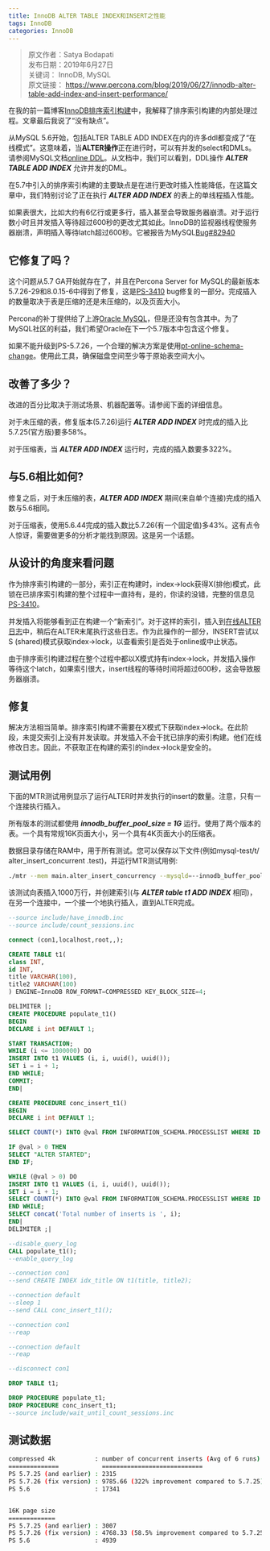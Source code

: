 ```yaml
---
title: InnoDB ALTER TABLE INDEX和INSERT之性能
tags: InnoDB
categories: InnoDB
---
```


> 原文作者：Satya Bodapati  
发布日期：2019年6月27日  
关键词： InnoDB, MySQL  
原文链接： https://www.percona.com/blog/2019/06/27/innodb-alter-table-add-index-and-insert-performance/   


<!-- more -->

在我的前一篇博客[InnoDB排序索引构建](https://www.percona.com/blog/2019/05/08/mysql-innodb-sorted-index-builds/)中，我解释了排序索引构建的内部处理过程。文章最后我说了“没有缺点”。

从MySQL 5.6开始，包括ALTER TABLE ADD INDEX在内的许多ddl都变成了“在线模式”。这意味着，当**ALTER操作**正在进行时，可以有并发的select和DMLs。请参阅MySQL文档[online DDL](https://dev.mysql.com/doc/refman/5.6/en/innodb-online-ddl-operations.html)。从文档中，我们可以看到，DDL操作 ***ALTER TABLE ADD INDEX*** 允许并发的DML。

在5.7中引入的排序索引构建的主要缺点是在进行更改时插入性能降低，在这篇文章中，我们特别讨论了正在执行 ***ALTER ADD INDEX*** 的表上的单线程插入性能。

如果表很大，比如大约有6亿行或更多行，插入甚至会导致服务器崩溃。对于运行数小时且并发插入等待超过600秒的更改尤其如此。InnoDB的监视器线程使服务器崩溃，声明插入等待latch超过600秒。它被报告为MySQL[Bug#82940](https://bugs.mysql.com/bug.php?id=82940)

## 它修复了吗？
这个问题从5.7 GA开始就存在了，并且在Percona Server for MySQL的最新版本 5.7.26-29和8.0.15-6中得到了修复，这是[PS-3410](https://jira.percona.com/browse/PS-3410) bug修复的一部分。完成插入的数量取决于表是压缩的还是未压缩的，以及页面大小。

Percona的补丁提供给了上游[Oracle MySQL](https://github.com/mysql/mysql-server/pull/268)，但是还没有包含其中。为了MySQL社区的利益，我们希望Oracle在下一个5.7版本中包含这个修复。

如果不能升级到PS-5.7.26，一个合理的解决方案是使用[pt-online-schema-change](https://www.percona.com/doc/percona-toolkit/LATEST/pt-online-schema-change.html)。使用此工具，确保磁盘空间至少等于原始表空间大小。

## 改善了多少？
改进的百分比取决于测试场景、机器配置等。请参阅下面的详细信息。

对于未压缩的表，修复版本(5.7.26)运行 ***ALTER ADD INDEX*** 时完成的插入比5.7.25(官方版)要多58%。

对于压缩表，当 ***ALTER ADD INDEX*** 运行时，完成的插入数要多322%。

## 与5.6相比如何?
修复之后，对于未压缩的表，***ALTER ADD INDEX***  期间(来自单个连接)完成的插入数与5.6相同。

对于压缩表，使用5.6.44完成的插入数比5.7.26(有一个固定值)多43%。这有点令人惊讶，需要做更多的分析才能找到原因。这是另一个话题。

## 从设计的角度来看问题
作为排序索引构建的一部分，索引正在构建时，index->lock获得X(排他)模式，此锁在已排序索引构建的整个过程中一直持有，是的，你读的没错，完整的信息见[PS-3410](https://jira.percona.com/browse/PS-3410)。

并发插入将能够看到正在构建一个“新索引”。对于这样的索引，插入到[在线ALTER日志](https://jira.percona.com/browse/PS-3410)中，稍后在ALTER末尾执行这些日志。作为此操作的一部分，INSERT尝试以S (shared)模式获取index->lock，以查看索引是否处于online或中止状态。

由于排序索引构建过程在整个过程中都以X模式持有index->lock，并发插入操作等待这个latch，如果索引很大，insert线程的等待时间将超过600秒，这会导致服务器崩溃。

## 修复  
解决方法相当简单。排序索引构建不需要在X模式下获取index->lock。在此阶段，未提交索引上没有并发读取。并发插入不会干扰已排序的索引构建。他们在线修改日志。因此，不获取正在构建的索引的index->lock是安全的。

## 测试用例

下面的MTR测试用例显示了运行ALTER时并发执行的insert的数量。注意，只有一个连接执行插入。

所有版本的测试都使用 ***innodb_buffer_pool_size = 1G*** 运行。使用了两个版本的表。一个具有常规16K页面大小，另一个具有4K页面大小的压缩表。

数据目录存储在RAM中，用于所有测试。您可以保存以下文件(例如mysql-test/t/ alter_insert_concurrent .test)，并运行MTR测试用例:
```bash
./mtr --mem main.alter_insert_concurrency --mysqld=--innodb_buffer_pool_size=1073741824
```

该测试向表插入1000万行，并创建索引(与 ***ALTER table t1 ADD INDEX*** 相同)，在另一个连接中，一个接一个地执行插入，直到ALTER完成。
```sql
--source include/have_innodb.inc
--source include/count_sessions.inc

connect (con1,localhost,root,,);

CREATE TABLE t1(
class INT,
id INT,
title VARCHAR(100),
title2 VARCHAR(100)
) ENGINE=InnoDB ROW_FORMAT=COMPRESSED KEY_BLOCK_SIZE=4;

DELIMITER |;
CREATE PROCEDURE populate_t1()
BEGIN
DECLARE i int DEFAULT 1;

START TRANSACTION;
WHILE (i <= 1000000) DO
INSERT INTO t1 VALUES (i, i, uuid(), uuid());
SET i = i + 1;
END WHILE;
COMMIT;
END|

CREATE PROCEDURE conc_insert_t1()
BEGIN
DECLARE i int DEFAULT 1;

SELECT COUNT(*) INTO @val FROM INFORMATION_SCHEMA.PROCESSLIST WHERE ID != CONNECTION_ID() AND info LIKE "CREATE INDEX%";

IF @val > 0 THEN
SELECT "ALTER STARTED";
END IF;

WHILE (@val > 0) DO
INSERT INTO t1 VALUES (i, i, uuid(), uuid());
SET i = i + 1;
SELECT COUNT(*) INTO @val FROM INFORMATION_SCHEMA.PROCESSLIST WHERE ID != CONNECTION_ID() AND info LIKE "CREATE INDEX%";
END WHILE;
SELECT concat('Total number of inserts is ', i);
END|
DELIMITER ;|

--disable_query_log
CALL populate_t1();
--enable_query_log

--connection con1
--send CREATE INDEX idx_title ON t1(title, title2);

--connection default
--sleep 1
--send CALL conc_insert_t1();

--connection con1
--reap

--connection default
--reap

--disconnect con1

DROP TABLE t1;

DROP PROCEDURE populate_t1;
DROP PROCEDURE conc_insert_t1;
--source include/wait_until_count_sessions.inc
```

## 测试数据
```bash
compressed 4k           : number of concurrent inserts (Avg of 6 runs)
==============            ============================
PS 5.7.25 (and earlier) : 2315
PS 5.7.26 (fix version) : 9785.66 (322% improvement compared to 5.7.25) (43% worse compared to 5.6)
PS 5.6                  : 17341


16K page size
=============
PS 5.7.25 (and earlier) : 3007
PS 5.7.26 (fix version) : 4768.33 (58.5% improvement compared to 5.7.25) (3.4% worse compared to 5.6)
PS 5.6                  : 4939
```